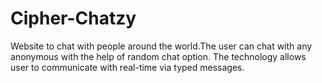 # Cipher-Chatzy
 Website to chat with people around the world.The user can chat with any anonymous with the help of random chat option. The technology allows user to communicate with real-time via typed messages.
